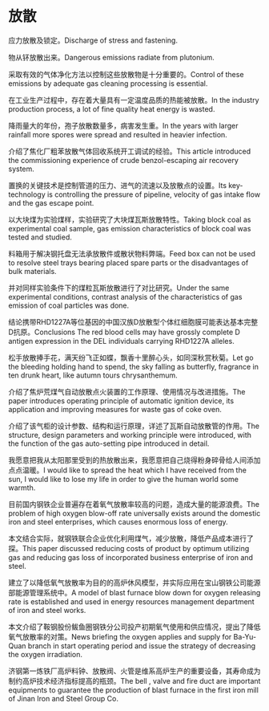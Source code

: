 # 放散

<p><span class="chinese">应力放散及锁定。</span><span class="english">Discharge of stress and fastening.</span></p>

<p><span class="chinese">物从钚放散出来。</span><span class="english">Dangerous emissions radiate from plutonium.</span></p>

<p><span class="chinese">采取有效的气体净化方法以控制这些放散物是十分重要的。</span><span class="english">Control of these emissions by adequate gas cleaning processing is essential.</span></p>

<p><span class="chinese">在工业生产过程中，存在着大量具有一定温度品质的热能被放散。</span><span class="english">In the industry production process, a lot of fine quality heat energy is wasted.</span></p>

<p><span class="chinese">降雨量大的年份，孢子放散数量多，病害发生重。</span><span class="english">In the years with larger rainfall more spores were spread and resulted in heavier infection.</span></p>

<p><span class="chinese">介绍了焦化厂粗苯放散气体回收系统开工调试的经验。</span><span class="english">This article introduced the commissioning experience of crude benzol-escaping air recovery system.</span></p>

<p><span class="chinese">置换的关键技术是控制管道的压力、进气的流速以及放散点的设置。</span><span class="english">Its key-technology is controlling the pressure of pipeline, velocity of gas intake flow and the gas escape point.</span></p>

<p><span class="chinese">以大块煤为实验煤样，实验研究了大块煤瓦斯放散特性。</span><span class="english">Taking block coal as experimental coal sample, gas emission characteristics of block coal was tested and studied.</span></p>

<p><span class="chinese">料箱用于解决钢托盘无法承放散件或散状物料弊端。</span><span class="english">Feed box can not be used to resolve steel trays bearing placed spare parts or the disadvantages of bulk materials.</span></p>

<p><span class="chinese">并对同样实验条件下的煤粒瓦斯放散进行了对比研究。</span><span class="english">Under the same experimental conditions, contrast analysis of the characteristics of gas emission of coal particles was done.</span></p>

<p><span class="chinese">结论携带RHD1227A等位基因的中国汉族D放散型个体红细胞膜可能表达基本完整D抗原。</span><span class="english">Conclusions The red blood cells may have grossly complete D antigen expression in the DEL individuals carrying RHD1227A alleles.</span></p>

<p><span class="chinese">松手放散捧手花，满天纷飞正如蝶，飘香十里醉心头，如同深秋赏秋菊。</span><span class="english">Let go the bleeding holding hand to spend, the sky falling as butterfly, fragrance in ten drunk heart, like autumn tours chrysanthemum.</span></p>

<p><span class="chinese">介绍了焦炉荒煤气自动放散点火装置的工作原理、使用情况与改进措施。</span><span class="english">The paper introduces operating principle of automatic ignition device, its application and improving measures for waste gas of coke oven.</span></p>

<p><span class="chinese">介绍了该气柜的设计参数、结构和运行原理，详述了瓦斯自动放散管的作用。</span><span class="english">The structure, design parameters and working principle were introduced, with the function of the gas auto-setting pipe introduced in detail.</span></p>

<p><span class="chinese">我愿意把我从太阳那里受到的热放散出来，我愿意把自己烧得粉身碎骨给人间添加点点温暖。</span><span class="english">I would like to spread the heat which I have received from the sun, I would like to lose my life in order to give the human world some warmth.</span></p>

<p><span class="chinese">目前国内钢铁企业普遍存在着氧气放散率较高的问题，造成大量的能源浪费。</span><span class="english">The problem of high oxygen blow-off rate universally exists around the domestic iron and steel enterprises, which causes enormous loss of energy.</span></p>

<p><span class="chinese">本文结合实际，就钢铁联合企业优化利用煤气，减少放散，降低产品成本进行了探。</span><span class="english">This paper discussed reducing costs of product by optimum utilizing gas and reducing gas loss of incorporated business enterprise of iron and steel.</span></p>

<p><span class="chinese">建立了以降低氧气放散率为目的的高炉休风模型，并实际应用在宝山钢铁公司能源部能源管理系统中。</span><span class="english">A model of blast furnace blow down for oxygen releasing rate is established and used in energy resources management department of iron and steel works.</span></p>

<p><span class="chinese">本文介绍了鞍钢股份鲅鱼圈钢铁分公司投产初期氧气使用和供应情况，提出了降低氧气放散率的对策。</span><span class="english">News briefing the oxygen applies and supply for Ba-Yu-Quan branch in start operating period and issue the strategy of decreasing the oxygen irradiation.</span></p>

<p><span class="chinese">济钢第一炼铁厂高炉料钟、放散阀、火管是维系高炉生产的重要设备，其寿命成为制约高炉技术经济指标提高的瓶颈。</span><span class="english">The bell , valve and fire duct are important equipments to guarantee the production of blast furnace in the first iron mill of Jinan Iron and Steel Group Co.</span></p>

